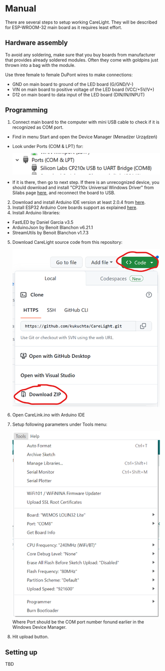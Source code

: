 # Manual
There are several steps to setup working CareLight. They will be described for ESP-WROOM-32 main board as it requires least effort.

## Hardware assembly
To avoid any soldering, make sure that you buy boards from manufacturer that provides already soldered modules. Often they come with goldpins just thrown into a bag with the module.

Use three female to female DuPont wires to make connections:
* GND on main board to ground of the LED board (G/GND/V-)
* VIN on main board to positive voltage of the LED board (VCC/+5V/V+)
* D12 on main board to data input of the LED board (DIN/IN/INPUT)

## Programming

1. Connect main board to the computer with mini USB cable to check if it is recognized as COM port.
  * Find in menu Start and open the Device Manager (Menadżer Urządzeń) 
  * Look under Ports (COM & LPT) for:
  
    ![Device manager](./Media/DevMan.png "Device manager")
  * If it is there, then go to next step. If there is an unrecognized device, you should download and install "CP210x Universal Windows Driver" from Silabs page [here](https://www.silabs.com/developers/usb-to-uart-bridge-vcp-drivers?tab=downloads), and reconnect the board to USB.
2. Download and install Arduino IDE version at least 2.0.4 from [here](https://www.arduino.cc/en/software).
3. Install ESP32 Arduino Core boards support as explained [here](https://docs.espressif.com/projects/arduino-esp32/en/latest/installing.html).
4. Install Arduino libraries:
  * FastLED by Daniel Garcia v3.5
  * ArduinoJson by Benoit Blanchon v6.21.1
  * StreamUtils by Benoit Blanchon v1.7.3
5. Download CareLight source code from this repository:

    ![Get source](./Media/GetSource.png "Get source")
6. Open CareLink.ino with Arduino IDE
7. Setup following parameters under Tools menu:

    ![Params](./Media/Params.png "Params")
  Where Port should be the COM port number fonund earlier in the Windows Device Manager.
8. Hit upload button.

## Setting up

TBD

